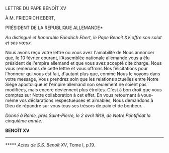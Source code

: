 LETTRE DU PAPE BENOÎT XV

À M. FRIEDRICH EBERT,

PRÉSIDENT DE LA RÉPUBLIQUE ALLEMANDE*

*Au distingué et honorable Friedrich Ebert, le Pape Benoît XV offre son salut et ses vœux.*

Nous avons reçu votre lettre où vous avez l'amabilité de Nous annoncer que, le 10 février courant, l'Assemblée nationale allemande vous a élu président de l'empire allemand et que vous avez accepté dite charge. Nous vous remercions de cette lettre et vous offrons Nos félicitations pour l'honneur qui vous est fait, d'autant plus que, comme Nous le voyons dans votre message, Vous prendrez soin que les relations actuelles entre Notre Siège apostolique et l'empire allemand non seulement ne soient pas modifiées, mais encore deviennent plus étroites. C'est à bon droit que vous comptez sur Notre collaboration à cet effet. En vous retournant à vous-même vos déclarations respectueuses et aimables, Nous demandons à Dieu de répandre sur vous tous ses trésors de paix et de bonheur.

*Donné à Rome, près Saint-Pierre, le 2 avril 1919, de Notre Pontificat la cinquième année.*

**BENOÎT XV**

* * *

***** *Actes de S.S. Benoît XV*, Tome I, p.19.